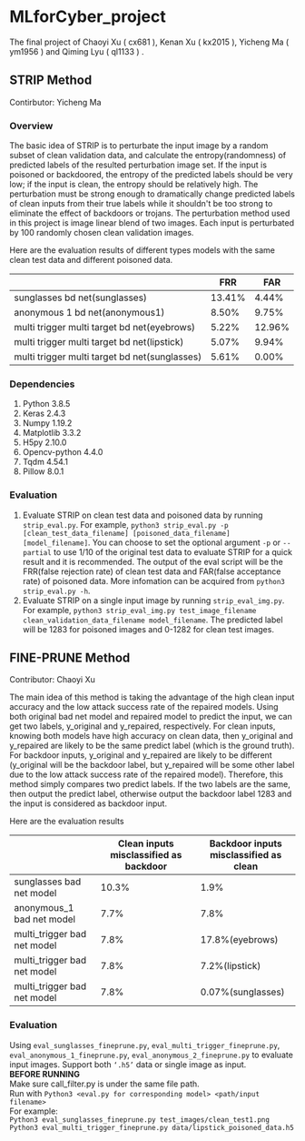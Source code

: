 # MLforCyber_project
The final project of Chaoyi Xu ( cx681 ), Kenan Xu ( kx2015 ), Yicheng Ma ( ym1956 ) and Qiming Lyu ( ql1133 ) .
## STRIP Method
Contirbutor: Yicheng Ma 
### Overview
The basic idea of STRIP is to perturbate the input image by a random subset of clean validation data, and calculate the entropy(randomness) of predicted labels of the resulted perturbation image set. If the input is poisoned or backdoored, the entropy of the predicted labels should be very low; if the input is clean, the entropy should be relatively high. The perturbation must be strong enough to dramatically change predicted labels of clean inputs from their true labels while it shouldn't be too strong to eliminate the effect of backdoors or trojans. The perturbation method used in this project is image linear blend of two images. Each input is perturbated by 100 randomly chosen clean validation images.  

Here are the evaluation results of different types models with the same clean test data and different poisoned data. 

| |FRR|FAR|
|---|---|---|
|sunglasses bd net(sunglasses)|13.41%|4.44%|
|anonymous 1 bd net(anonymous1)|8.50%|9.75%|
|multi trigger multi target bd net(eyebrows)|5.22%|12.96%|
|multi trigger multi target bd net(lipstick)|5.07%|9.94%|
|multi trigger multi target bd net(sunglasses)|5.61%|0.00%|

### Dependencies
1. Python 3.8.5
2. Keras 2.4.3
3. Numpy 1.19.2
4. Matplotlib 3.3.2
5. H5py 2.10.0
6. Opencv-python 4.4.0
7. Tqdm 4.54.1
8. Pillow 8.0.1

### Evaluation
1. Evaluate STRIP on clean test data and poisoned data by running `strip_eval.py`. For example, `python3 strip_eval.py -p [clean_test_data_filename] [poisoned_data_filename] [model_filename]`. You can choose to set the optional argument `-p` or `--partial` to use 1/10 of the original test data to evaluate STRIP for a quick result and it is recommended. The output of the eval script will be the FRR(false rejection rate) of clean test data and FAR(false acceptance rate) of poisoned data. More infomation can be acquired from `python3 strip_eval.py -h`.
2. Evaluate STRIP on a single input image by running `strip_eval_img.py`. For example, `python3 strip_eval_img.py test_image_filename clean_validation_data_filename model_filename`. The predicted label will be 1283 for poisoned images and 0-1282 for clean test images.

## FINE-PRUNE Method
Contributor: Chaoyi Xu

The main idea of this method is taking the advantage of the high clean input accuracy and the low attack success rate of the repaired models. Using both original bad net model and repaired model to predict the input, we can get two labels, y_original and y_repaired, respectively. For clean inputs, knowing both models have high accuracy on clean data, then y_original and y_repaired are likely to be the same predict label (which is the ground truth). For backdoor inputs, y_original and y_repaired are likely to be different (y_original will be the backdoor label, but y_repaired will be some other label due to the low attack success rate of the repaired model). Therefore, this method simply compares two predict labels. If the two labels are the same, then output the predict label, otherwise output the backdoor label 1283 and the input is considered as backdoor input.

Here are the evaluation results

| |Clean inputs misclassified as backdoor|Backdoor inputs misclassified as clean|
|---|---|---|
|sunglasses bad net model|10.3%|1.9%|
|anonymous_1 bad net model|7.7%|7.8%|
|multi_trigger bad net model|7.8%|17.8%(eyebrows)|
|multi_trigger bad net model|7.8%|7.2%(lipstick)|
|multi_trigger bad net model|7.8%|0.07%(sunglasses)|



### Evaluation
Using `eval_sunglasses_fineprune.py`, `eval_multi_trigger_fineprune.py`, `eval_anonymous_1_fineprune.py`, `eval_anonymous_2_fineprune.py` to evaluate input images. Support both `‘.h5’` data or single image as input.    
**BEFORE RUNNING**  
Make sure call_filter.py is under the same file path.    
Run with 
`Python3 <eval.py for corresponding model> <path/input filename>`  
For example:  
`Python3 eval_sunglasses_fineprune.py test_images/clean_test1.png`  
`Python3 eval_multi_trigger_fineprune.py data/lipstick_poisoned_data.h5`  


